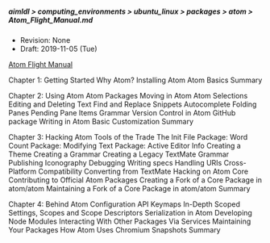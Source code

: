 ##### aimldl > computing_environments > ubuntu_linux > packages > atom > Atom_Flight_Manual.md
* Revision: None
* Draft: 2019-11-05 (Tue)

[Atom Flight Manual](https://flight-manual.atom.io)

Chapter 1: Getting Started
Why Atom?
Installing Atom
Atom Basics
Summary

Chapter 2: Using Atom
Atom Packages
Moving in Atom
Atom Selections
Editing and Deleting Text
Find and Replace
Snippets
Autocomplete
Folding
Panes
Pending Pane Items
Grammar
Version Control in Atom
GitHub package
Writing in Atom
Basic Customization
Summary

Chapter 3: Hacking Atom
Tools of the Trade
The Init File
Package: Word Count
Package: Modifying Text
Package: Active Editor Info
Creating a Theme
Creating a Grammar
Creating a Legacy TextMate Grammar
Publishing
Iconography
Debugging
Writing specs
Handling URIs
Cross-Platform Compatibility
Converting from TextMate
Hacking on Atom Core
Contributing to Official Atom Packages
Creating a Fork of a Core Package in atom/atom
Maintaining a Fork of a Core Package in atom/atom
Summary

Chapter 4: Behind Atom
Configuration API
Keymaps In-Depth
Scoped Settings, Scopes and Scope Descriptors
Serialization in Atom
Developing Node Modules
Interacting With Other Packages Via Services
Maintaining Your Packages
How Atom Uses Chromium Snapshots
Summary
